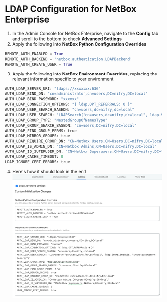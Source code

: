 # LDAP Configuration for NetBox Enterprise

1. In the Admin Console for NetBox Enterprise, navigate to the **Config** tab and scroll to the bottom to check **Advanced Settings**
2. Apply the following into **NetBox Python Configuration Overrides**
```python
REMOTE_AUTH_ENABLED = True
REMOTE_AUTH_BACKEND = 'netbox.authentication.LDAPBackend'
REMOTE_AUTH_CREATE_USER = True
```
3. Apply the following into **NetBox Environment Overrides**, replacing the relevant information specific to your environment
```python
AUTH_LDAP_SERVER_URI: "ldaps://xxxxxxx:636"
AUTH_LDAP_BIND_DN: "cn=administrator,cn=users,DC=nifry,DC=local"
AUTH_LDAP_BIND_PASSWORD: "xxxxxx"
AUTH_LDAP_CONNECTION_OPTIONS: "{ ldap.OPT_REFERRALS: 0 }"
AUTH_LDAP_USER_SEARCH_BASEDN: "cn=users,dc=nifry,dc=local"
AUTH_LDAP_USER_SEARCH: 'LDAPSearch("cn=users,dc=nifry,dc=local", ldap.SCOPE_SUBTREE, "sAMAccountName=%(user)s")'
AUTH_LDAP_GROUP_TYPE: "NestedGroupOfNamesType"
AUTH_LDAP_GROUP_SEARCH_BASEDN: "cn=users,DC=nifry,DC=local"
AUTH_LDAP_FIND_GROUP_PERMS: true
AUTH_LDAP_MIRROR_GROUPS: true
AUTH_LDAP_REQUIRE_GROUP_DN: "CN=Netbox Users,CN=Users,DC=nifry,DC=local"
AUTH_LDAP_IS_ADMIN_DN: "CN=Netbox Admins,CN=Users,DC=nifry,DC=local"
AUTH_LDAP_IS_SUPERUSER_DN: "CN=Netbox Superusers,CN=Users,DC=nifry,DC=local"
AUTH_LDAP_CACHE_TIMEOUT: 0
LDAP_IGNORE_CERT_ERRORS: true
```
4. Here's how it should look in the end
![LDAP Settings](../images/netbox-enterprise/LDAP/netbox-enterprise-ec-ldap.png)
